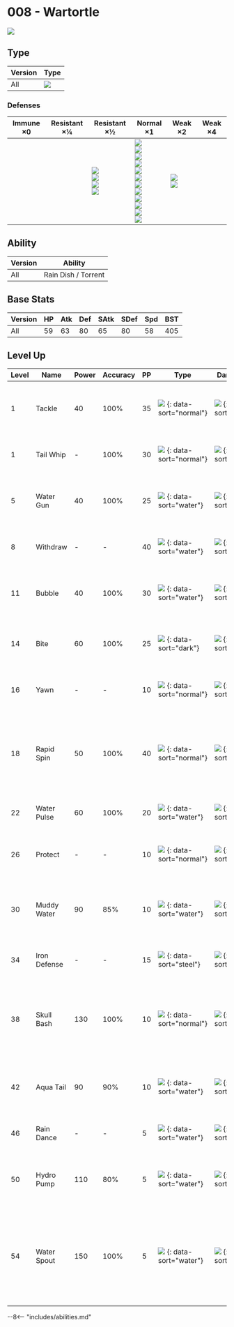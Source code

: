 # 008 - Wartortle
![][008]

## Type

Version | Type
---     | ---
All     | ![][water]

### Defenses

Immune ×0 | Resistant ×¼ | Resistant ×½                                          | Normal ×1                                                                                                                                                                      | Weak ×2                         | Weak ×4
---       | ---          | ---                                                   | ---                                                                                                                                                                            | ---                             | ---
&nbsp;    | &nbsp;       | ![][steel]<br>![][fire]<br>![][water]<br>![][ice]<br> | ![][normal]<br>![][fighting]<br>![][flying]<br>![][poison]<br>![][ground]<br>![][rock]<br>![][bug]<br>![][ghost]<br>![][psychic]<br>![][dragon]<br>![][dark]<br>![][fairy]<br> | ![][grass]<br>![][electric]<br> | &nbsp;

## Ability

Version | Ability
---     | ---
All     | Rain Dish / Torrent

## Base Stats

Version | HP  | Atk | Def | SAtk | SDef | Spd | BST
---     | --- | --- | --- | ---  | ---  | --- | ---
All     | 59  | 63  | 80  | 65   | 80   | 58  | 405

## Level Up

Level | Name         | Power | Accuracy | PP  | Type                               | Damage Class                           | Description
---   | ---          | ---   | ---      | --- | ---                                | ---                                    | ---
1     | Tackle       | 40    | 100%     | 35  | ![][normal] {: data-sort="normal"} | ![][physical] {: data-sort="physical"} | Inflicts regular damage with no additional effect.
1     | Tail Whip    | -     | 100%     | 30  | ![][normal] {: data-sort="normal"} | ![][status] {: data-sort="status"}     | Lowers the target's Defense by one stage.
5     | Water Gun    | 40    | 100%     | 25  | ![][water] {: data-sort="water"}   | ![][special] {: data-sort="special"}   | Inflicts regular damage with no additional effect.
8     | Withdraw     | -     | -        | 40  | ![][water] {: data-sort="water"}   | ![][status] {: data-sort="status"}     | Raises the user's Defense by one stage.
11    | Bubble       | 40    | 100%     | 30  | ![][water] {: data-sort="water"}   | ![][special] {: data-sort="special"}   | Has a 10% chance to lower the target's Speed by one stage.
14    | Bite         | 60    | 100%     | 25  | ![][dark] {: data-sort="dark"}     | ![][physical] {: data-sort="physical"} | Has a 30% chance to make the target flinch.
16    | Yawn         | -     | -        | 10  | ![][normal] {: data-sort="normal"} | ![][status] {: data-sort="status"}     | Target sleeps at the end of the next turn.
18    | Rapid Spin   | 50    | 100%     | 40  | ![][normal] {: data-sort="normal"} | ![][physical] {: data-sort="physical"} | Frees the user from binding moves, removes Leech Seed, and blows away Spikes.
22    | Water Pulse  | 60    | 100%     | 20  | ![][water] {: data-sort="water"}   | ![][special] {: data-sort="special"}   | Has a 20% chance to confuse the target.
26    | Protect      | -     | -        | 10  | ![][normal] {: data-sort="normal"} | ![][status] {: data-sort="status"}     | Prevents any moves from hitting the user this turn.
30    | Muddy Water  | 90    | 85%      | 10  | ![][water] {: data-sort="water"}   | ![][special] {: data-sort="special"}   | Has a 30% chance to lower the target's accuracy by one stage.
34    | Iron Defense | -     | -        | 15  | ![][steel] {: data-sort="steel"}   | ![][status] {: data-sort="status"}     | Raises the user's Defense by two stages.
38    | Skull Bash   | 130   | 100%     | 10  | ![][normal] {: data-sort="normal"} | ![][physical] {: data-sort="physical"} | Raises the user's Defense by one stage.  User charges for one turn before attacking.
42    | Aqua Tail    | 90    | 90%      | 10  | ![][water] {: data-sort="water"}   | ![][physical] {: data-sort="physical"} | Inflicts regular damage with no additional effect.
46    | Rain Dance   | -     | -        | 5   | ![][water] {: data-sort="water"}   | ![][status] {: data-sort="status"}     | Changes the weather to rain for five turns.
50    | Hydro Pump   | 110   | 80%      | 5   | ![][water] {: data-sort="water"}   | ![][special] {: data-sort="special"}   | Inflicts regular damage with no additional effect.
54    | Water Spout  | 150   | 100%     | 5   | ![][water] {: data-sort="water"}   | ![][special] {: data-sort="special"}   | Inflicts more damage when the user has more HP remaining, with a maximum of 150 power.

--8<-- "includes/abilities.md"

[008]: ../img/pokemon/008.png
[normal]: ../img/types/normal.png
[fire]: ../img/types/fire.png
[fighting]: ../img/types/fighting.png
[water]: ../img/types/water.png
[flying]: ../img/types/flying.png
[grass]: ../img/types/grass.png
[poison]: ../img/types/poison.png
[electric]: ../img/types/electric.png
[ground]: ../img/types/ground.png
[psychic]: ../img/types/psychic.png
[rock]: ../img/types/rock.png
[ice]: ../img/types/ice.png
[bug]: ../img/types/bug.png
[dragon]: ../img/types/dragon.png
[ghost]: ../img/types/ghost.png
[dark]: ../img/types/dark.png
[steel]: ../img/types/steel.png
[fairy]: ../img/types/fairy.png
[physical]: ../img/types/physical.png
[special]: ../img/types/special.png
[status]: ../img/types/status.png
